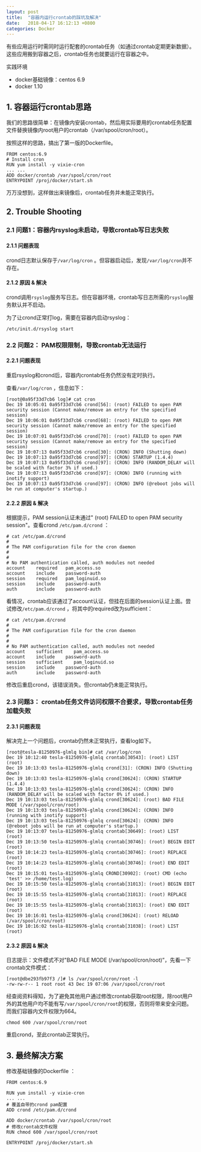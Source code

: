 ```yaml
---
layout: post
title:  "容器内运行crontab的踩坑及解决"
date:   2018-04-17 16:12:13 +0800
categories: Docker
---
```


有些应用运行时需同时运行配套的crontab任务（如通过crontab定期更新数据）。这些应用搬到容器之后，crontab任务也就要运行在容器之中。



实践环境

- docker基础镜像：centos 6.9
- docker 1.10

## 1. 容器运行crontab思路


我们的思路很简单：在镜像内安装crontab，然后用实际要用的crontab任务配置文件替换镜像内root用户的crontab（/var/spool/cron/root）。

按照这样的思路，搞出了第一版的Dockerfile。

```
FROM centos:6.9
# Install cron
RUN yum install -y vixie-cron
... ...
ADD docker/crontab /var/spool/cron/root
ENTRYPOINT /proj/docker/start.sh
```

万万没想到，这样做出来镜像后，crontab任务并未能正常执行。



## 2. Trouble  Shooting

### 2.1 问题1：容器内rsyslog未启动，导致crontab写日志失败

#### 2.1.1 问题表现

crond日志默认保存于``/var/log/cron`` 。但容器启动后，发现``/var/log/cron``并不存在。

#### 2.1.2 原因 & 解决

crond调用``rsyslog``服务写日志。但在容器环境，crontab写日志所需的``rsyslog``服务默认并不启动。

为了让crond正常打log，需要在容器内启动rsyslog：

```
/etc/init.d/rsyslog start
```



### 2.2 问题2： PAM权限限制，导致crontab无法运行

#### 2.2.1 问题表现

重启rsyslog和crond后，容器内crontab任务仍然没有定时执行。

查看``/var/log/cron``  ，信息如下：

```
[root@0a95f33d7cb6 log]# cat cron
Dec 19 10:05:01 0a95f33d7cb6 crond[56]: (root) FAILED to open PAM security session (Cannot make/remove an entry for the specified session)
Dec 19 10:06:01 0a95f33d7cb6 crond[68]: (root) FAILED to open PAM security session (Cannot make/remove an entry for the specified session)
Dec 19 10:07:01 0a95f33d7cb6 crond[70]: (root) FAILED to open PAM security session (Cannot make/remove an entry for the specified session)
Dec 19 10:07:13 0a95f33d7cb6 crond[30]: (CRON) INFO (Shutting down)
Dec 19 10:07:13 0a95f33d7cb6 crond[97]: (CRON) STARTUP (1.4.4)
Dec 19 10:07:13 0a95f33d7cb6 crond[97]: (CRON) INFO (RANDOM_DELAY will be scaled with factor 3% if used.)
Dec 19 10:07:13 0a95f33d7cb6 crond[97]: (CRON) INFO (running with inotify support)
Dec 19 10:07:13 0a95f33d7cb6 crond[97]: (CRON) INFO (@reboot jobs will be run at computer's startup.)
```

#### 2.2.2 原因 & 解决
根据提示，PAM session认证未通过" (root) FAILED to open PAM security session"。查看crond ``/etc/pam.d/crond`` ：

```
# cat /etc/pam.d/crond
#
# The PAM configuration file for the cron daemon
#
#
# No PAM authentication called, auth modules not needed
account    required   pam_access.so
account    include    password-auth
session    required   pam_loginuid.so
session    include    password-auth
auth       include    password-auth
```

看情况，crontab应该通过了account认证，但挂在后面的session认证上面。尝试修改``/etc/pam.d/crond`` ，将其中的required改为sufficient：

```
# cat /etc/pam.d/crond
#
# The PAM configuration file for the cron daemon
#
#
# No PAM authentication called, auth modules not needed
account    sufficient    pam_access.so
account    include    password-auth
session    sufficient    pam_loginuid.so
session    include    password-auth
auth       include    password-auth
```

修改后重启crond，该错误消失。但crontab仍未能正常执行。



### 2.3 问题3： crontab任务文件访问权限不合要求，导致crontab任务加载失败

#### 2.3.1 问题表现

解决完上一个问题后，crontab仍然未正常执行，查看log如下。
```
[root@tesla-81250976-glmlq bin]# cat /var/log/cron 
Dec 19 10:12:40 tesla-81250976-glmlq crontab[30543]: (root) LIST (root)
Dec 19 10:13:03 tesla-81250976-glmlq crond[31]: (CRON) INFO (Shutting down)
Dec 19 10:13:03 tesla-81250976-glmlq crond[30624]: (CRON) STARTUP (1.4.4)
Dec 19 10:13:03 tesla-81250976-glmlq crond[30624]: (CRON) INFO (RANDOM_DELAY will be scaled with factor 0% if used.)
Dec 19 10:13:03 tesla-81250976-glmlq crond[30624]: (root) BAD FILE MODE (/var/spool/cron/root)
Dec 19 10:13:03 tesla-81250976-glmlq crond[30624]: (CRON) INFO (running with inotify support)
Dec 19 10:13:03 tesla-81250976-glmlq crond[30624]: (CRON) INFO (@reboot jobs will be run at computer's startup.)
Dec 19 10:13:07 tesla-81250976-glmlq crontab[30649]: (root) LIST (root)
Dec 19 10:13:50 tesla-81250976-glmlq crontab[30746]: (root) BEGIN EDIT (root)
Dec 19 10:14:23 tesla-81250976-glmlq crontab[30746]: (root) REPLACE (root)
Dec 19 10:14:23 tesla-81250976-glmlq crontab[30746]: (root) END EDIT (root)
Dec 19 10:15:01 tesla-81250976-glmlq CROND[30902]: (root) CMD (echo 'test' >> /home/test.log)
Dec 19 10:15:50 tesla-81250976-glmlq crontab[31013]: (root) BEGIN EDIT (root)
Dec 19 10:15:55 tesla-81250976-glmlq crontab[31013]: (root) REPLACE (root)
Dec 19 10:15:55 tesla-81250976-glmlq crontab[31013]: (root) END EDIT (root)
Dec 19 10:16:01 tesla-81250976-glmlq crond[30624]: (root) RELOAD (/var/spool/cron/root)
Dec 19 10:16:02 tesla-81250976-glmlq crontab[31038]: (root) LIST (root)
```

#### 2.3.2 原因 & 解决

日志提示：文件模式不对"BAD FILE MODE (/var/spool/cron/root)”，先看一下crontab文件模式：

```
[root@dbe293fb97f3 /]# ls /var/spool/cron/root -l
-rw-rw-r-- 1 root root 43 Dec 19 07:06 /var/spool/cron/root
```

经查阅资料得知，为了避免其他用户通过修改crontab获取root权限，除root用户外的其他用户均不能有写``/var/spool/cron/root``的权限，否则将带来安全问题。而我们容器内文件权限为664。

```
chmod 600 /var/spool/cron/root
```

重启crond，至此crontab正常执行。



## 3. 最终解决方案

修改基础镜像的Dockerfile ：

```
FROM centos:6.9

RUN yum install -y vixie-cron
... ...
# 覆盖自带的crond pam配置
ADD crond /etc/pam.d/crond   

ADD docker/crontab /var/spool/cron/root
# 修改crontab文件权限
RUN chmod 600 /var/spool/cron/root

ENTRYPOINT /proj/docker/start.sh
```

